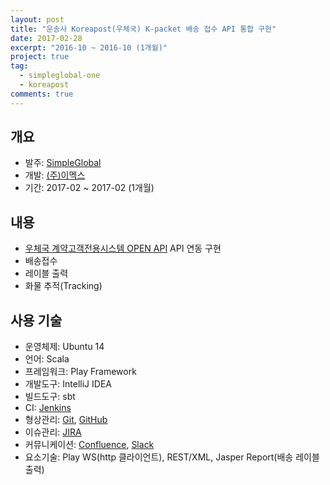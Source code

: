```yaml
---
layout: post
title: "운송사 Koreapost(우체국) K-packet 배송 접수 API 통합 구현"
date: 2017-02-28
excerpt: "2016-10 ~ 2016-10 (1개월)"
project: true
tag:
  - simpleglobal-one
  - koreapost
comments: true
---
```


## 개요

- 발주: [SimpleGlobal](https://simpleglobal.com/about/)
- 개발: [(주)이멕스](http://www.imex.co.kr/)
- 기간: 2017-02 ~ 2017-02 (1개월)

## 내용

- [우체국 계약고객전용시스템 OPEN API](http://biz.epost.go.kr/customCenter/custom/custom_16.jsp?subGubun=sub_3&subGubun_1=cum_35&gubun=m07) API 연동 구현
- 배송접수
- 레이블 출력
- 화물 추적(Tracking)

## 사용 기술

- 운영체제: Ubuntu 14
- 언어: Scala
- 프레임워크: Play Framework
- 개발도구: IntelliJ IDEA
- 빌드도구: sbt
- CI: [Jenkins](https://jenkins.io/)
- 형상관리: [Git](https://ko.wikipedia.org/wiki/%EA%B9%83_(%EC%86%8C%ED%94%84%ED%8A%B8%EC%9B%A8%EC%96%B4)), [GitHub](https://github.com/)
- 이슈관리: [JIRA](https://ko.atlassian.com/software/jira)
- 커뮤니케이션: [Confluence](https://ko.atlassian.com/software/confluence), [Slack](https://slack.com/)
- 요소기술: Play WS(http 클라이언트), REST/XML, Jasper Report(배송 레이블 출력)
